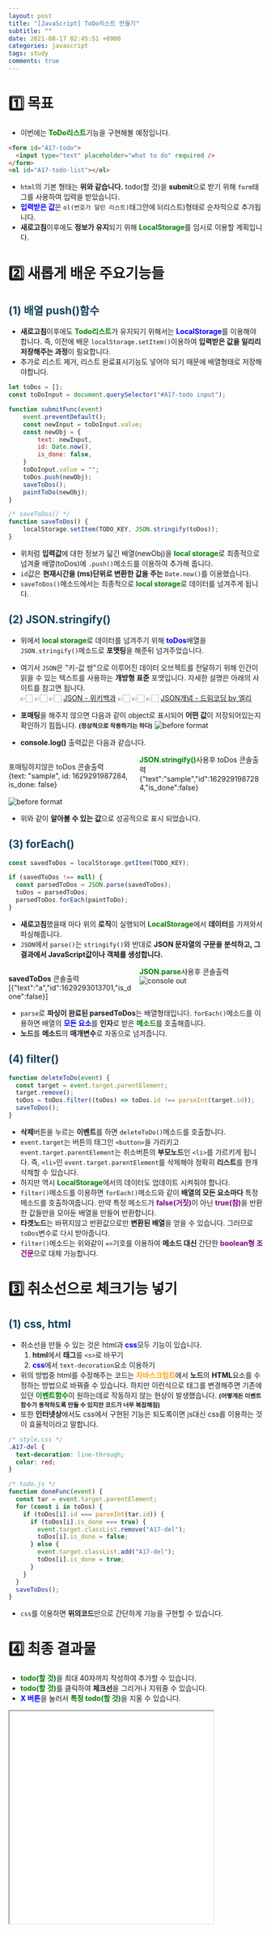 ```yaml
---
layout: post
title: "[JavaScript] ToDo리스트 만들기"
subtitle: ""
date: 2021-08-17 02:45:51 +0900
categories: javascript
tags: study
comments: true
---
```


<h1>1️⃣ 목표</h1>
<kline></kline>

- 이번에는 <b style="color:green">ToDo리스트</b>기능을 구현해볼 예정입니다.

```html
<form id="A17-todo">
  <input type="text" placeholder="what to do" required />
</form>
<ol id="A17-todo-list"></ol>
```

- `html`의 기본 형태는 **위와 같습니다.** <rd>todo(할 것)</rd>을 **submit**으로 받기 위해 `form`태그를 사용하여 입력을 받았습니다.
- <b style="color:blue">입력받은 값</b>은 `ol(번호가 달린 리스트)`태그안에 <rd>li(리스트)</rd>형태로 순차적으로 추가됩니다.
- **새로고침**이후에도 **정보가 유지**되기 위해 <b style="color:green">LocalStorage</b>를 임시로 이용할 계획입니다.

<h1 class="ksubject">2️⃣ 새롭게 배운 주요기능들</h1>
<h2 style="color:#0e435c;">(1) 배열 push()함수</h2>

- <b><rd>새로고침</rd></b>이후에도 <b style="color:green">Todo리스트</b>가 유지되기 위해서는
  <b style="color:blue">LocalStorage</b>를 이용해야 합니다. 즉, 이전에 배운 `localStorage.setItem()`이용하여 **입력받은 값을 일리리 저장해주는 과정**이 필요합니다.
- 추가로 <rd>리스트 제거, 리스트 완료표시</rd>기능도 넣어야 되기 때문에 <rd>배열형태</rd>로 저장해야합니다.

```javascript
let toDos = [];
const toDoInput = document.querySelector("#A17-todo input");

function submitFunc(event)
    event.preventDefault();
    const newInput = toDoInput.value;
    const newObj = {
        text: newInput,
        id: Date.now(),
        is_done: false,
    }
    toDoInput.value = "";
    toDos.push(newObj);
    saveToDos();
    paintToDo(newObj);
}

/* saveToDos() */
function saveToDos() {
    localStorage.setItem(TODO_KEY, JSON.stringify(toDos));
}
```

- 위처럼 **입력값**에 대한 정보가 닯긴 <rd>배열(newObj)</rd>을 <b style="color:green">local storage</b>로 최종적으로 넘겨줄 <rd>배열(toDos)</rd>에 `.push()`메소드를 이용하여 추가해 줍니다.
- `id`값은 **현재시간을 (ms)단위로 변환한 값을 주는** `Date.now()`를 이용했습니다.
- `saveToDos()`메소드에서는 최종적으로 <b style="color:green">local storage</b>로 데이터를 넘겨주게 됩니다.

<kline></kline>

<h2 style="color:#0e435c;">(2) JSON.stringify()</h2>

- 위에서 <b style="color:green">local storage</b>로 데이터를 넘겨주기 위해 <b style="color:blue">toDos</b>배열을 `JSON.stringify()`메소드로 **포맷팅**을 해준뒤 넘겨주었습니다.

- 여기서 `JSON`은 "키-값 쌍"으로 이루어진 데이터 오브젝트를 전달하기 위해 인간이 읽을 수 있는 텍스트를 사용하는 **개방형 표준** 포맷입니다. 자세한 설명은 아래의 사이트를 참고면 됩니다.
  <br>
  👉🏻 👉🏻 👉🏻 <a href="https://ko.wikipedia.org/wiki/JSON" target="blank">JSON - 위키백과</a>
  👉🏻 👉🏻 👉🏻 <a href="https://www.youtube.com/watch?v=FN_D4Ihs3LE" target="blank">JSON개념 - 드림코딩 by 엘리</a>

- **포매팅**을 해주지 않으면 다음과 같이 <rd>object</rd>로 표시되어 **어떤 값**이 저장되어있는지 확인하기 힘듭니다. <b style="font-size:85%">(정상적으로 작동하기는 하다)</b>
  <img src="https://kirkim.github.io/assets/img/js/todo_list/1.png" alt="before format">

- **console.log()** 출력값은 다음과 같습니다.
<div style="column-count:2">
<p>
	포매팅하지않은 toDos 콘솔출력<br>
	<kkr>
		{text: "sample", id: 1629291987284, is_done: false}<br>
	</kkr>
</p>
<p>
	<b style="color:green">JSON.stringify()</b>사용후 toDos 콘솔출력<br>
	<kkr>
		{"text":"sample","id":1629291987284,"is_done":false}<br>
	</kkr>
</p>
</div>

<img src="https://kirkim.github.io/assets/img/js/todo_list/2.png" alt="before format">

- 위와 같이 **알아볼 수 있는 값**으로 성공적으로 표시 되었습니다.

<kline></kline>

<h2 style="color:#0e435c;">(3) forEach()</h2>

```javascript
const savedToDos = localStorage.getItem(TODO_KEY);

if (savedToDos !== null) {
  const parsedToDos = JSON.parse(savedToDos);
  toDos = parsedToDos;
  parsedToDos.forEach(paintToDo);
}
```

- **새로고침**했을때 마다 위의 **로직**이 실행되어 <b style="color:green">LocalStorage</b>에서 **데이터**를 가져와서 <rd>파싱</rd>해줍니다.
- `JSON`에서 `parse()`는 `stringify()`와 반대로 **JSON 문자열의 구문을 분석하고, 그 결과에서 JavaScript값이나 객체를 생성합니다.**
<div style="column-count:2">
<p>
	<b>savedToDos</b> 콘솔출력<br>
	<kkr>
		[{"text":"a","id":1629293013701,"is_done":false}]<br>
	</kkr>
</p>
<p>
	<b style="color:green">JSON.parse</b>사용후 콘솔출력<br>
	<img src="https://kirkim.github.io/assets/img/js/todo_list/3.png" alt="console out">
</p>
</div>

- `parse`로 **파싱이 완료된 parsedToDos**는 배열형태입니다. `forEach()`메소드를 이용하면 배열의 <b style="color:blue">모든 요소</b>를 **인자**로 받은 <b style="color:green">메소드</b>를 호출해줍니다.
- **노드**를 **메소드**의 **매개변수**로 자동으로 넘겨줍니다.

<kline></kline>

<h2 style="color:#0e435c;">(4) filter()</h2>

```javascript
function deleteToDo(event) {
  const target = event.target.parentElement;
  target.remove();
  toDos = toDos.filter((toDos) => toDos.id !== parseInt(target.id));
  saveToDos();
}
```

- **삭제**버튼을 누르는 **이벤트**를 하면 `deleteToDo()`메소드를 호출합니다.
- `event.target`는 버튼의 태그인 `<button>`을 가리키고 `event.target.parentElement`는 취소버튼의 **부모노드**인 `<li>`를 가르키게 됩니다. 즉, `<li>`인 `event.target.parentElement`를 삭제해야 정확히 **리스트**를 한개 삭제할 수 있습니다.
- 하지만 역시 <b style="color:green">LocalStorage</b>에서의 데이터도 업데이트 시켜줘야 합니다.
- `filter()`메소드를 이용하면 `forEach()`메소드와 같이 **배열의 모든 요소마다** <rd>특정 메소드</rd>를 호출하여줍니다. 만약 <rd>특정 메소드</rd>가 <b style="color:purple">false(거짓)</b>이 아닌 <b style="color:purple">true(참)</b>을 반환한 값들만을 모아둔 배열을 만들어 반환합니다.
- **타겟노드**는 바뀌지않고 <rd>반환값</rd>으로만 **변환된 배열**을 얻을 수 있습니다. 그러므로 `toDos`변수로 다시 받아줍니다.
- `filter()`메소드는 위와같이 `=>`기호를 이용하여 **메소드 대신** 간단한 <b style="color:purple">boolean형 조건문</b>으로 대체 가능합니다.

<h1 class="ksubject">3️⃣ 취소선으로 체크기능 넣기</h1>
<h2 style="color:#0e435c;">(1) css, html</h2>

- 취소선을 만들 수 있는 것은 <rd>html</rd>과 <b style="color:blue">css</b>모두 기능이 있습니다.
  1.  <b><rd>html</rd></b>에서 **태그**를 `<s>`로 바꾸기
  2.  <b style="color:blue">css</b>에서 `text-decoration`요소 이용하기
- 위의 방법중 <rd>html</rd>를 수정해주는 코드는 <b style="color:orange">자바스크립트</b>에서 **노드**의 **HTML**요소를 수정하는 방법으로 바꿔줄 수 있습니다. 하지만 이런식으로 <rd>태그</rd>를 변경해주면 기존에 있던 <b style="color:green">이벤트함수</b>이 원하는데로 작동하지 않는 현상이 발생했습니다. <b style="font-size:85%">(어떻게든 **이벤트함수**가 동작하도록 만들 수 있지만 코드가 너무 복잡해짐)</b>
- 또한 **인터넷상**에서도 <rd>css에서 구현된 기능은 되도록이면 js대신 css를 이용</rd>하는 것이 효율적이라고 말합니다.

```css
/* style.css */
.A17-del {
  text-decoration: line-through;
  color: red;
}
```

```javascript
/* todo.js */
function doneFunc(event) {
  const tar = event.target.parentElement;
  for (const i in toDos) {
    if (toDos[i].id === parseInt(tar.id)) {
      if (toDos[i].is_done === true) {
        event.target.classList.remove("A17-del");
        toDos[i].is_done = false;
      } else {
        event.target.classList.add("A17-del");
        toDos[i].is_done = true;
      }
    }
  }
  saveToDos();
}
```

- `css`를 이용하면 **위의코드**만으로 간단하게 기능을 구현할 수 있습니다.

<h1 class="ksubject">4️⃣ 최종 결과물</h1>

- <b style="color:green">todo(할 것)</b>을 <rd>최대 40자</rd>까지 작성하여 추가할 수 있습니다.
- <b style="color:green">todo(할 것)</b>를 <rd>클릭</rd>하여 **체크선**을 그리거나 지워줄 수 있습니다.
- <b style="color:blue">X 버튼</b>을 눌러서 <b style="color:green">특정 todo(할 것)</b>을 지울 수 있습니다.

<style>
	iframe {
		display: block;
		width:80%;
		height:420px;
	}
</style>

<iframe src="/assets/js_study/todolist/todolist.html"></iframe>
